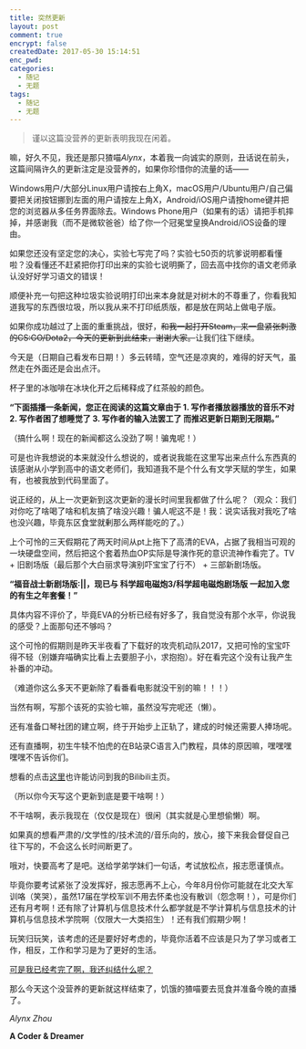 ```yaml
---
title: 突然更新
layout: post
comment: true
encrypt: false
createdDate: 2017-05-30 15:14:51
enc_pwd:
categories:
  - 随记
  - 无题
tags:
  - 随记
  - 无题
---
```

<blockquote class="center-quote">谨以这篇没营养的更新表明我现在闲着。</blockquote>

嘛，好久不见，我还是那只猹喵*Alynx*，本着我一向诚实的原则，丑话说在前头，这篇间隔许久的更新注定是没营养的，如果你珍惜你的流量的话——

Windows用户/大部分Linux用户请按右上角X，macOS用户/Ubuntu用户/自己偏要把关闭按钮挪到左面的用户请按左上角X，Android/iOS用户请按home键并把您的浏览器从多任务界面除去。Windows Phone用户（如果有的话）请把手机摔掉，并感谢我（而不是微软爸爸）给了你一个冠冕堂皇换Android/iOS设备的理由。

如果您还没有坚定您的决心，实验七写完了吗？实验七50页的坑爹说明都看懂啦？没看懂还不赶紧把你打印出来的实验七说明撕了，回去高中找你的语文老师承认没好好学习语文的错误！

顺便补充一句把这种垃圾实验说明打印出来本身就是对树木的不尊重了，你看我知道我写的东西很垃圾，所以我从来不打印纸质版，都是放在网站上做电子版。

<!--more-->

如果你成功越过了上面的重重挑战，很好，~~和我一起打开Steam，来一盘紧张刺激的CS:GO/Dota2，今天的更新到此结束，谢谢大家。~~让我们往下继续。

今天是（日期自己看发布日期！）多云转晴，空气还是凉爽的，难得的好天气，虽然走在外面还是会出点汗。

杯子里的冰咖啡在冰块化开之后稀释成了红茶般的颜色。

**“下面插播一条新闻，您正在阅读的这篇文章由于 1. 写作者播放器播放的音乐不对 2. 写作者困了想睡觉了 3. 写作者的输入法罢工了 而推迟更新日期到无限期。”**

（搞什么啊！现在的新闻都这么没劲了啊！骗鬼呢！）

可是也许我想说的本来就没什么想说的，或者说我能在这里写出来点什么东西真的该感谢从小学到高中的语文老师们，我知道我不是个什么有文学天赋的学生，如果有，也被我放到代码里面了。

说正经的，从上一次更新到这次更新的漫长时间里我都做了什么呢？（观众：我们对你吃了啥喝了啥和机友搞了啥没兴趣！骗人呢这不是！我：说实话我对我吃了啥也没兴趣，毕竟东区食堂就剰那么两样能吃的了。）

上个可怜的三天假期花了两天时间从pt上拖下了高清的EVA，占据了我相当可观的一块硬盘空间，然后把这个套着热血OP实际是导演作死的意识流神作看完了。TV + 旧剧场版（最后那个大白丽求导演别吓宝宝了行不） + 三部新剧场版。

**“福音战士新剧场版:||，现已与 科学超电磁炮3/科学超电磁炮剧场版 一起加入您的有生之年套餐！”**

具体内容不评价了，毕竟EVA的分析已经有好多了，我自觉没有那个水平，你说我的感受？上面那句还不够吗？

这个可怜的假期则是昨天半夜看了下载好的攻壳机动队2017，又把可怜的宝宝吓得不轻（别嫌弃喵确实比看上去要胆子小，求抱抱）。好在看完这个没有让我产生补番的冲动。

（难道你这么多天不更新除了看番看电影就没干别的嘛！！！）

当然有啊，写那个该死的实验七嘛，虽然没写完呢还（懒）。

还有准备口琴社团的建立啊，终于开始步上正轨了，建成的时候还需要人捧场呢。

还有直播啊，初生牛犊不怕虎的在B站录C语言入门教程，具体的原因嘛，嘿嘿嘿嘿嘿不告诉你们。

想看的点击[这里](http://space.bilibili.com/10034969/#!/)也许能访问到我的Bilibili主页。

（所以你今天写这个更新到底是要干啥啊！）

不干啥啊，表示我现在（仅仅是现在）很闲（其实就是心里想偷懒）啊。

如果真的想看严肃的/文学性的/技术流的/音乐向的，放心，接下来我会督促自己往下写的，不会这么长时间断更了。

哦对，快要高考了是吧。送给学弟学妹们一句话，考试放松点，报志愿谨慎点。

毕竟你要考试紧张了没发挥好，报志愿再不上心，今年8月份你可能就在北交大军训咯（笑哭），虽然17届在学校军训不用去怀柔也没有散训（怨念啊！），可是你们还有月考啊！还有除了计算机与信息技术什么都学就是不学计算机与信息技术的计算机与信息技术学院啊（仅限大一大类招生）！还有我们假期少啊！

玩笑归玩笑，该考虑的还是要好好考虑的，毕竟你活着不应该是只为了学习或者工作，相反，工作和学习是为了更好的生活。

[可是我已经考完了啊，我还纠结什么呢？](/posts/2017/05/30/Encrypt-for-the-Update/)

那么今天这个没营养的更新就这样结束了，饥饿的猹喵要去觅食并准备今晚的直播了。

*Alynx Zhou*

**A Coder & Dreamer**
